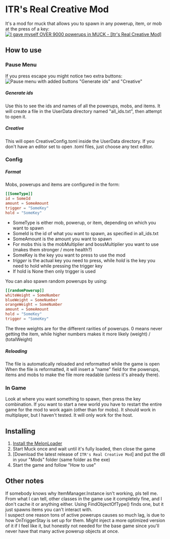 ﻿# ITR's Real Creative Mod

It's a mod for muck that allows you to spawn in any powerup, item, or mob at the press of a key:
[![I gave myself OVER 9000 powerups in MUCK - \[Itr's Real Creative Mod\]](http://img.youtube.com/vi/NGzuEf7aWhI/0.jpg)](http://www.youtube.com/watch?feature=player_embedded&v=NGzuEf7aWhI)

## How to use

### Pause Menu
If you press escape you might notice two extra buttons:
![Pause menu with added buttons "Generate ids" and "Creative"](https://raw.githubusercontent.com/ITR13/ITR-s-Real-Creative-Mod/EscapeMenu.png)

##### Generate ids 
Use this to see the ids and names of all the powerups, mobs, and items.
It will create a file in the UserData directory named "all_ids.txt", then attempt to open it.

##### Creative
This will open CreativeConfig.toml inside the UserData directory.
If you don't have an editor set to open .toml files, just choose any text editor.

### Config

##### Format
Mobs, powerups and items are configured in the form:
```toml
[[SomeType]]
id = SomeId
amount = SomeAmount
trigger = "SomeKey" 
hold = "SomeKey"
```
- SomeType is either mob, powerup, or item, depending on which you want to spawn
- SomeId is the id of what you want to spawn, as specified in all_ids.txt
- SomeAmount is the amount you want to spawn
 - For mobs this is the mobMultiplier and bossMultiplier you want to use (makes them stronger / more health?)
- SomeKey is the key you want to press to use the mod
 - *trigger* is the actual key you need to press, while *hold* is the key you need to hold while pressing the trigger key
 - If hold is None then only trigger is used

You can also spawn random powerups by using:
```toml
[[randomPowerup]]
whiteWeight = SomeNumber
blueWeight = SomeNumber
orangeWeight = SomeNumber
amount = SomeAmount
hold = "SomeKey"
trigger = "SomeKey"
```
The three weights are for the different rarities of powerups. 
0 means never getting the item, while higher numbers makes it more likely (weight) / (totalWeight)

##### Reloading
The file is automatically reloaded and reformatted while the game is open
When the file is reformatted, it will insert a "name" field for the powerups, items and mobs to make the file more readable (unless it's already there).

### In Game
Look at where you want something to spawn, then press the key combination.
If you want to start a new world you have to restart the entire game for the mod to work again (other than for mobs).
It should work in multiplayer, but I haven't tested. It will only work for the host.

## Installing
1. [Install the MelonLoader](https://github.com/LavaGang/MelonLoader#how-to-use-the-installer)
2. Start Muck once and wait until it's fully loaded, then close the game
3. [Download the latest release of `ITR's Real Creative Mod`] and put the dll in your "Mods" folder (same folder as the exe)
4. Start the game and follow "How to use"

## Other notes
If somebody knows why ItemManager.Instance isn't working, pls tell me. From what I can tell, other classes in the game use it completely fine, and I don't cache it or anything either.
Using FindObjectOfType<ItemManager>() finds one, but it just spawns items you can't interact with.  
I suspect one reason tons of active powerups causes so much lag, is due to how OnTriggerStay is set up for them. Might inject a more optimized version of it if I feel like it, but honestly not needed for the base game since you'll never have that many active powerup objects at once.

